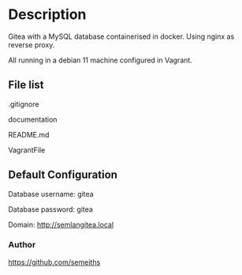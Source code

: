 # Description

Gitea with a MySQL database containerised in docker. Using nginx as reverse proxy.

All running in a debian 11 machine configured in Vagrant.

## File list

.gitignore

documentation

README.md

VagrantFile

## Default Configuration

Database username: gitea

Database password: gitea

Domain: http://semlangitea.local

### Author

https://github.com/semeiths